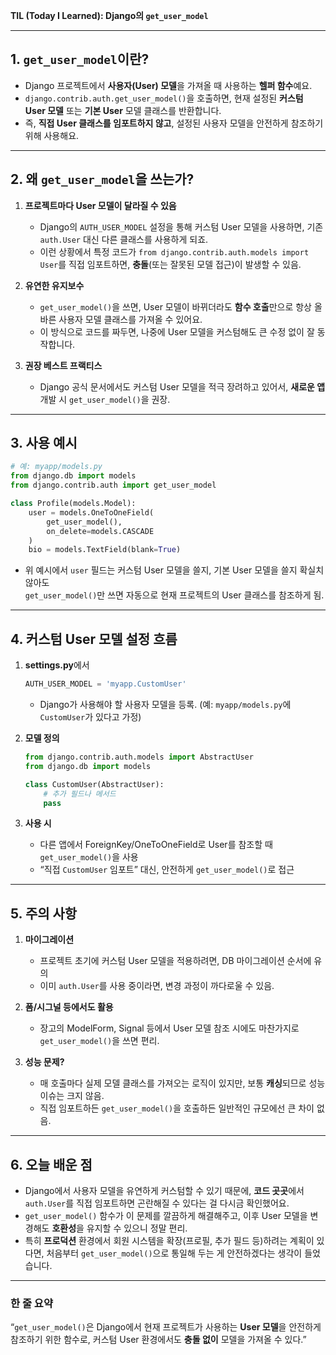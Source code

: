 **TIL (Today I Learned): Django의 `get_user_model`**

---

## 1. `get_user_model`이란?
- Django 프로젝트에서 **사용자(User) 모델**을 가져올 때 사용하는 **헬퍼 함수**예요.  
- `django.contrib.auth.get_user_model()`을 호출하면, 현재 설정된 **커스텀 User 모델** 또는 **기본 User** 모델 클래스를 반환합니다.  
- 즉, **직접 User 클래스를 임포트하지 않고**, 설정된 사용자 모델을 안전하게 참조하기 위해 사용해요.

---

## 2. 왜 `get_user_model`을 쓰는가?

1. **프로젝트마다 User 모델이 달라질 수 있음**  
   - Django의 `AUTH_USER_MODEL` 설정을 통해 커스텀 User 모델을 사용하면, 기존 `auth.User` 대신 다른 클래스를 사용하게 되죠.  
   - 이런 상황에서 특정 코드가 `from django.contrib.auth.models import User`를 직접 임포트하면, **충돌**(또는 잘못된 모델 접근)이 발생할 수 있음.

2. **유연한 유지보수**  
   - `get_user_model()`을 쓰면, User 모델이 바뀌더라도 **함수 호출**만으로 항상 올바른 사용자 모델 클래스를 가져올 수 있어요.  
   - 이 방식으로 코드를 짜두면, 나중에 User 모델을 커스텀해도 큰 수정 없이 잘 동작합니다.

3. **권장 베스트 프랙티스**  
   - Django 공식 문서에서도 커스텀 User 모델을 적극 장려하고 있어서, **새로운 앱** 개발 시 `get_user_model()`을 권장.

---

## 3. 사용 예시

```python
# 예: myapp/models.py
from django.db import models
from django.contrib.auth import get_user_model

class Profile(models.Model):
    user = models.OneToOneField(
        get_user_model(), 
        on_delete=models.CASCADE
    )
    bio = models.TextField(blank=True)
```

- 위 예시에서 `user` 필드는 커스텀 User 모델을 쓸지, 기본 User 모델을 쓸지 확실치 않아도  
  `get_user_model()`만 쓰면 자동으로 현재 프로젝트의 User 클래스를 참조하게 됨.

---

## 4. 커스텀 User 모델 설정 흐름

1. **settings.py**에서
   ```python
   AUTH_USER_MODEL = 'myapp.CustomUser'
   ```
   - Django가 사용해야 할 사용자 모델을 등록. (예: `myapp/models.py`에 `CustomUser`가 있다고 가정)

2. **모델 정의**
   ```python
   from django.contrib.auth.models import AbstractUser
   from django.db import models

   class CustomUser(AbstractUser):
       # 추가 필드나 메서드
       pass
   ```

3. **사용 시**
   - 다른 앱에서 ForeignKey/OneToOneField로 User를 참조할 때 `get_user_model()`을 사용  
   - “직접 `CustomUser` 임포트” 대신, 안전하게 `get_user_model()`로 접근

---

## 5. 주의 사항

1. **마이그레이션**  
   - 프로젝트 초기에 커스텀 User 모델을 적용하려면, DB 마이그레이션 순서에 유의  
   - 이미 `auth.User`를 사용 중이라면, 변경 과정이 까다로울 수 있음.

2. **폼/시그널 등에서도 활용**  
   - 장고의 ModelForm, Signal 등에서 User 모델 참조 시에도 마찬가지로 `get_user_model()`을 쓰면 편리.

3. **성능 문제?**  
   - 매 호출마다 실제 모델 클래스를 가져오는 로직이 있지만, 보통 **캐싱**되므로 성능 이슈는 크지 않음.  
   - 직접 임포트하든 `get_user_model()`을 호출하든 일반적인 규모에선 큰 차이 없음.

---

## 6. 오늘 배운 점
- Django에서 사용자 모델을 유연하게 커스텀할 수 있기 때문에, **코드 곳곳**에서 `auth.User`를 직접 임포트하면 곤란해질 수 있다는 걸 다시금 확인했어요.  
- `get_user_model()` 함수가 이 문제를 깔끔하게 해결해주고, 이후 User 모델을 변경해도 **호환성**을 유지할 수 있으니 정말 편리.  
- 특히 **프로덕션** 환경에서 회원 시스템을 확장(프로필, 추가 필드 등)하려는 계획이 있다면, 처음부터 `get_user_model()`으로 통일해 두는 게 안전하겠다는 생각이 들었습니다.

---

### 한 줄 요약
“`get_user_model()`은 Django에서 현재 프로젝트가 사용하는 **User 모델**을 안전하게 참조하기 위한 함수로, 커스텀 User 환경에서도 **충돌 없이** 모델을 가져올 수 있다.”